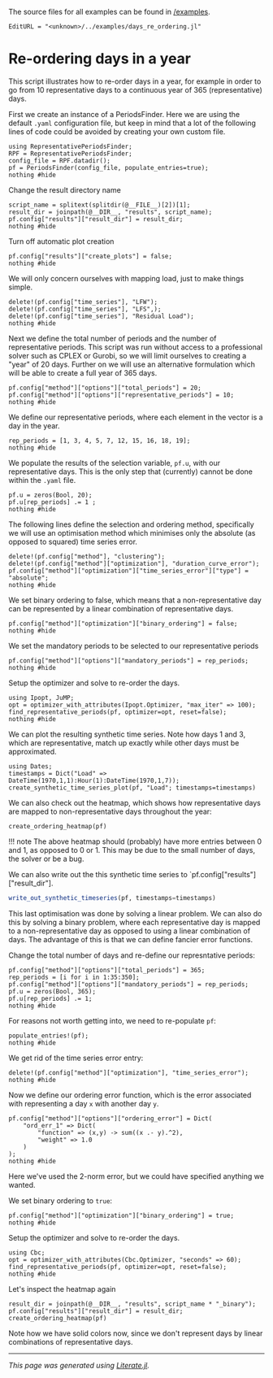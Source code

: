 The source files for all examples can be found in [/examples](https://gitlab.kuleuven.be/UCM/representativeperiodsfinder.jl/-/tree/master/examples/).
```@meta
EditURL = "<unknown>/../examples/days_re_ordering.jl"
```

# Re-ordering days in a year
This script illustrates how to re-order days in a year, for example in order to go from 10 representative days to a continuous year of 365 (representative) days.

First we create an instance of a PeriodsFinder. Here we are using the default `.yaml` configuration file, but keep in mind that a lot of the following lines of code could be avoided by creating your own custom file.

```@example days_re_ordering
using RepresentativePeriodsFinder;
RPF = RepresentativePeriodsFinder;
config_file = RPF.datadir();
pf = PeriodsFinder(config_file, populate_entries=true);
nothing #hide
```

Change the result directory name

```@example days_re_ordering
script_name = splitext(splitdir(@__FILE__)[2])[1];
result_dir = joinpath(@__DIR__, "results", script_name);
pf.config["results"]["result_dir"] = result_dir;
nothing #hide
```

Turn off automatic plot creation

```@example days_re_ordering
pf.config["results"]["create_plots"] = false;
nothing #hide
```

We will only concern ourselves with mapping load, just to make things simple.

```@example days_re_ordering
delete!(pf.config["time_series"], "LFW");
delete!(pf.config["time_series"], "LFS",);
delete!(pf.config["time_series"], "Residual Load");
nothing #hide
```

Next we define the total number of periods and the number of representative periods. This script was run without access to a professional solver such as CPLEX or Gurobi, so we will limit ourselves to creating a "year" of 20 days. Further on we will use an alternative formulation which will be able to create a full year of 365 days.

```@example days_re_ordering
pf.config["method"]["options"]["total_periods"] = 20;
pf.config["method"]["options"]["representative_periods"] = 10;
nothing #hide
```

We define our representative periods, where each element in the vector is a day in the year.

```@example days_re_ordering
rep_periods = [1, 3, 4, 5, 7, 12, 15, 16, 18, 19];
nothing #hide
```

We populate the results of the selection variable, `pf.u`, with our representative days. This is the only step that (currently) cannot be done within the `.yaml` file.

```@example days_re_ordering
pf.u = zeros(Bool, 20);
pf.u[rep_periods] .= 1 ;
nothing #hide
```

The following lines define the selection and ordering method, specifically we will use an optimisation method which minimises only the absolute (as opposed to squared) time series error.

```@example days_re_ordering
delete!(pf.config["method"], "clustering");
delete!(pf.config["method"]["optimization"], "duration_curve_error");
pf.config["method"]["optimization"]["time_series_error"]["type"] = "absolute";
nothing #hide
```

We set binary ordering to false, which means that a non-representative day can be represented by a linear combination of representative days.

```@example days_re_ordering
pf.config["method"]["optimization"]["binary_ordering"] = false;
nothing #hide
```

We set the mandatory periods to be selected to our representative periods

```@example days_re_ordering
pf.config["method"]["options"]["mandatory_periods"] = rep_periods;
nothing #hide
```

Setup the optimizer and solve to re-order the days.

```@example days_re_ordering
using Ipopt, JuMP;
opt = optimizer_with_attributes(Ipopt.Optimizer, "max_iter" => 100);
find_representative_periods(pf, optimizer=opt, reset=false);
nothing #hide
```

We can plot the resulting synthetic time series. Note how days 1 and 3, which are representative, match up exactly while other days must be approximated.

```@example days_re_ordering
using Dates;
timestamps = Dict("Load" => DateTime(1970,1,1):Hour(1):DateTime(1970,1,7));
create_synthetic_time_series_plot(pf, "Load"; timestamps=timestamps)
```

We can also check out the heatmap, which shows how representative days are mapped to non-representative days throughout the year:

```@example days_re_ordering
create_ordering_heatmap(pf)
```

!!! note
    The above heatmap should (probably) have more entries between 0 and 1, as opposed to 0 or 1. This may be due to the small number of days, the solver or be a bug.

We can also write out the this synthetic time series to `pf.config["results"]["result_dir"].
```julia
write_out_synthetic_timeseries(pf, timestamps=timestamps)
```

This last optimisation was done by solving a linear problem. We can also do this by solving a binary problem, where each representative day is mapped to a non-representative day as opposed to using a linear combination of days. The advantage of this is that we can define fancier error functions.

Change the total number of days and re-define our represntative periods:

```@example days_re_ordering
pf.config["method"]["options"]["total_periods"] = 365;
rep_periods = [i for i in 1:35:350];
pf.config["method"]["options"]["mandatory_periods"] = rep_periods;
pf.u = zeros(Bool, 365);
pf.u[rep_periods] .= 1;
nothing #hide
```

For reasons not worth getting into, we need to re-populate `pf`:

```@example days_re_ordering
populate_entries!(pf);
nothing #hide
```

We get rid of the time series error entry:

```@example days_re_ordering
delete!(pf.config["method"]["optimization"], "time_series_error");
nothing #hide
```

Now we define our ordering error function, which is the error associated with representing a day `x` with another day `y`.

```@example days_re_ordering
pf.config["method"]["options"]["ordering_error"] = Dict(
    "ord_err_1" => Dict(
        "function" => (x,y) -> sum((x .- y).^2),
        "weight" => 1.0
    )
);
nothing #hide
```

Here we've used the 2-norm error, but we could have specified anything we wanted.

We set binary ordering to `true`:

```@example days_re_ordering
pf.config["method"]["optimization"]["binary_ordering"] = true;
nothing #hide
```

Setup the optimizer and solve to re-order the days.

```@example days_re_ordering
using Cbc;
opt = optimizer_with_attributes(Cbc.Optimizer, "seconds" => 60);
find_representative_periods(pf, optimizer=opt, reset=false);
nothing #hide
```

Let's inspect the heatmap again

```@example days_re_ordering
result_dir = joinpath(@__DIR__, "results", script_name * "_binary");
pf.config["results"]["result_dir"] = result_dir;
create_ordering_heatmap(pf)
```

Note how we have solid colors now, since we don't represent days by linear combinations of representative days.

---

*This page was generated using [Literate.jl](https://github.com/fredrikekre/Literate.jl).*

